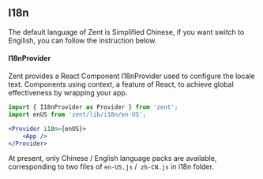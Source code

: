 ## I18n

The default language of Zent is Simplified Chinese, if you want switch to Engilish, you can follow the instruction below.

#### I18nProvider

Zent provides a React Component I18nProvider used to configure the locale text. Components using context, a feature of React, to achieve global effectiveness by wrapping your app.

```jsx
import { I18nProvider as Provider } from 'zent';
import enUS from 'zent/lib/i18n/en-US';

<Provider i18n={enUS}>
	<App />
</Provider>
```

At present, only Chinese / English language packs are available, corresponding to two files of `en-US.js` /` zh-CN.js` in i18n folder.